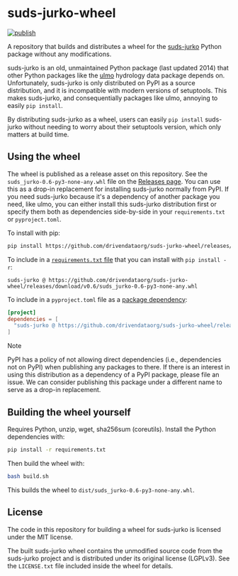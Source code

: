 # suds-jurko-wheel

[![publish](https://github.com/drivendataorg/suds-jurko-wheel/actions/workflows/publish.yaml/badge.svg)](https://github.com/drivendataorg/suds-jurko-wheel/actions/workflows/publish.yaml)

A repository that builds and distributes a wheel for the [suds-jurko](https://pypi.org/project/suds-jurko/) Python package without any modifications.

suds-jurko is an old, unmaintained Python package (last updated 2014) that other Python packages like the [ulmo](https://ulmo.readthedocs.io/en/latest/) hydrology data package depends on. Unfortunately, suds-jurko is only distributed on PyPI as a source distribution, and it is incompatible with modern versions of setuptools. This makes suds-jurko, and consequentially packages like ulmo, annoying to easily `pip install`.

By distributing suds-jurko as a wheel, users can easily `pip install` suds-jurko without needing to worry about their setuptools version, which only matters at build time.

## Using the wheel

The wheel is published as a release asset on this repository. See the `suds_jurko-0.6-py3-none-any.whl` file on the [Releases page](https://github.com/drivendataorg/suds-jurko-wheel/releases). You can use this as a drop-in replacement for installing suds-jurko normally from PyPI. If you need suds-jurko because it's a dependency of another package you need, like ulmo, you can either install this suds-jurko distribution first or specify them both as dependencies side-by-side in your `requirements.txt` or `pyproject.toml`.

To install with pip:

```bash
pip install https://github.com/drivendataorg/suds-jurko-wheel/releases/download/v0.6/suds_jurko-0.6-py3-none-any.whl
```

To include in a [`requirements.txt` file](https://pip.pypa.io/en/stable/reference/requirements-file-format/) that you can install with `pip install -r`:

```
suds-jurko @ https://github.com/drivendataorg/suds-jurko-wheel/releases/download/v0.6/suds_jurko-0.6-py3-none-any.whl
```

To include in a `pyproject.toml` file as a [package dependency](https://packaging.python.org/en/latest/specifications/declaring-project-metadata/#dependencies-optional-dependencies):

```toml
[project]
dependencies = [
  "suds-jurko @ https://github.com/drivendataorg/suds-jurko-wheel/releases/download/v0.6/suds_jurko-0.6-py3-none-any.whl",
]
```

> [!NOTE]  
> PyPI has a policy of not allowing direct dependencies (i.e., dependencies not on PyPI) when publishing any packages to there. If there is an interest in using this distribution as a dependency of a PyPI package, please file an issue. We can consider publishing this package under a different name to serve as a drop-in replacement.

## Building the wheel yourself

Requires Python, unzip, wget, sha256sum (coreutils). Install the Python dependencies with:

```bash
pip install -r requirements.txt
```

Then build the wheel with:

```bash
bash build.sh
```

This builds the wheel to `dist/suds_jurko-0.6-py3-none-any.whl`.

## License

The code in this repository for building a wheel for suds-jurko is licensed under the MIT license.

The built suds-jurko wheel contains the unmodified source code from the suds-jurko project and is distributed under its original license (LGPLv3). See the `LICENSE.txt` file included inside the wheel for details.
